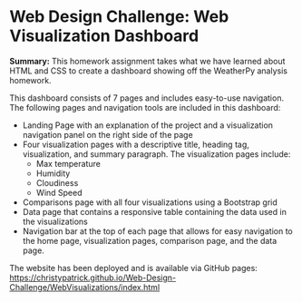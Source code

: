 # Web Design Challenge: Web Visualization Dashboard 

**Summary:** This homework assignment takes what we have learned about HTML and CSS to create a dashboard showing off the WeatherPy analysis homework.

This dashboard consists of 7 pages and includes easy-to-use navigation.  The following pages and navigation tools are included in this dashboard:

* Landing Page with an explanation of the project and a visualization navigation panel on the right side of the page
* Four visualization pages with a descriptive title, heading tag, visualization, and summary paragraph.  The visualization pages include:
  * Max temperature
  * Humidity
  * Cloudiness
  * Wind Speed
* Comparisons page with all four visualizations using a Bootstrap grid
* Data page that contains a responsive table containing the data used in the visualizations
* Navigation bar at the top of each page that allows for easy navigation to the home page, visualization pages, comparison page, and the data page.

The website has been deployed and is available via GitHub pages:  https://christypatrick.github.io/Web-Design-Challenge/WebVisualizations/index.html

